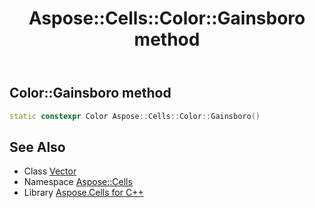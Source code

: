 ﻿---
title: Aspose::Cells::Color::Gainsboro method
linktitle: Gainsboro
second_title: Aspose.Cells for C++ API Reference
description: 'How to use Gainsboro method of Aspose::Cells::Color class in C++.'
type: docs
weight: 8600
url: /cpp/aspose.cells/color/gainsboro/
---
## Color::Gainsboro method




```cpp
static constexpr Color Aspose::Cells::Color::Gainsboro()
```

## See Also

* Class [Vector](../../vector/)
* Namespace [Aspose::Cells](../../)
* Library [Aspose.Cells for C++](../../../)
